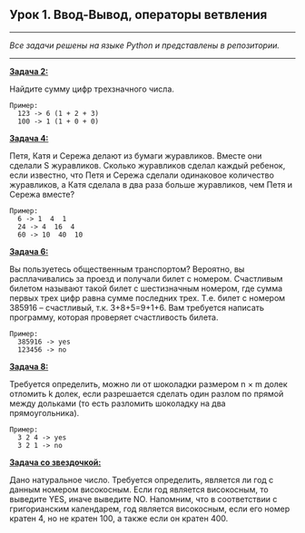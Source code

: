 ## Урок 1. Ввод-Вывод, операторы ветвления
___

*Все задачи решены на языке Python и представлены в репозитории.*
___
__[Задача 2:](first.py)__ 

Найдите сумму цифр трехзначного числа.

    Пример:
      123 -> 6 (1 + 2 + 3)
      100 -> 1 (1 + 0 + 0)

__[Задача 4:](second.py)__

Петя, Катя и Сережа делают из бумаги журавликов.
Вместе они сделали S журавликов. Сколько журавликов сделал
каждый ребенок, если известно, что Петя и Сережа сделали 
одинаковое количество журавликов, а Катя сделала в два раза
больше журавликов, чем Петя и Сережа вместе?

    Пример:
      6 -> 1  4  1
      24 -> 4  16  4
      60 -> 10  40  10

__[Задача 6:](third.py)__

Вы пользуетесь общественным транспортом? Вероятно,
вы расплачивались за проезд и получали билет с номером.
Счастливым билетом называют такой билет с шестизначным
номером, где сумма первых трех цифр равна сумме последних
трех. Т.е. билет с номером 385916 – счастливый,
т.к. 3+8+5=9+1+6. Вам требуется написать программу, которая
проверяет счастливость билета.

    Пример:
      385916 -> yes
      123456 -> no

__[Задача 8:](fourth.py)__

Требуется определить, можно ли от шоколадки
размером n × m долек отломить k долек, если разрешается
сделать один разлом по прямой между дольками (то есть
разломить шоколадку на два прямоугольника).

    Пример:
      3 2 4 -> yes
      3 2 1 -> no

__[Задача со звездочкой:](fifth.py)__ 

Дано натуральное число. Требуется определить, является ли год с данным номером високосным.
Если год является високосным, то выведите YES, иначе выведите NO. Напомним, что в соответствии
с григорианским календарем, год является високосным, если его номер кратен 4, но не кратен 100,
а также если он кратен 400.